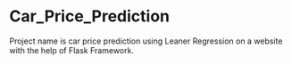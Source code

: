 # Car_Price_Prediction
Project name is car price prediction using Leaner Regression on a website with the help of Flask Framework.
